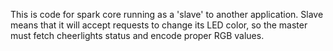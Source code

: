This is code for spark core running as a 'slave' to another application. Slave means that it will accept requests to change its LED color, so the master must fetch cheerlights status and encode proper RGB values.

